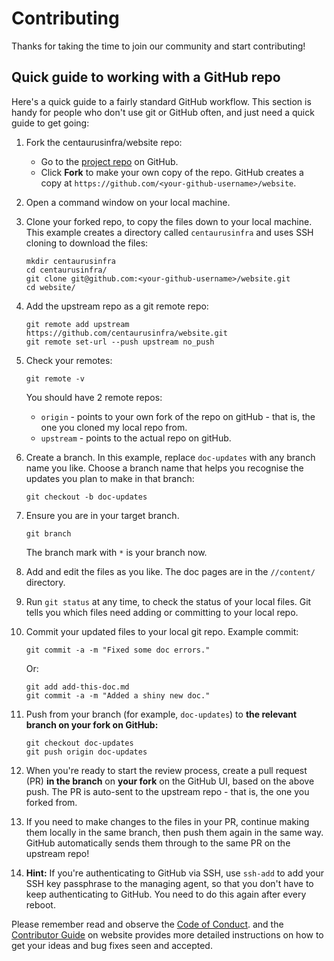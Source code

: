 # Contributing

Thanks for taking the time to join our community and start contributing!

## Quick guide to working with a GitHub repo

Here's a quick guide to a fairly standard GitHub workflow. This section is handy
for people who don't use git or GitHub often, and just need a quick guide to
get going:

1. Fork the centaurusinfra/website repo:

   - Go to the [project repo](https://github.com/centaurusinfra/website) on GitHub.
   - Click **Fork** to make your own copy of the repo. GitHub creates a copy
     at `https://github.com/<your-github-username>/website`.

2. Open a command window on your local machine.

3. Clone your forked repo, to copy the files down to your local machine.
   This example creates a directory called `centaurusinfra` and uses SSH cloning to
   download the files:

   ```
   mkdir centaurusinfra
   cd centaurusinfra/
   git clone git@github.com:<your-github-username>/website.git
   cd website/
   ```

4. Add the upstream repo as a git remote repo:

   ```
   git remote add upstream https://github.com/centaurusinfra/website.git
   git remote set-url --push upstream no_push
   ```

5. Check your remotes:

   ```
   git remote -v
   ```

   You should have 2 remote repos:

   - `origin` - points to your own fork of the repo on gitHub -
     that is, the one you cloned my local repo from.
   - `upstream` - points to the actual repo on gitHub.

6. Create a branch. In this example, replace `doc-updates` with any branch name
   you like. Choose a branch name that helps you recognise the updates you plan
   to make in that branch:

   ```
   git checkout -b doc-updates
   ```

7. Ensure you are in your target branch.

   ```
   git branch
   ```

   The branch mark with `*` is your branch now.

8. Add and edit the files as you like. The doc pages are in the
   `//content/` directory.

9. Run `git status` at any time, to check the status of your local files.
   Git tells you which files need adding or committing to your local repo.

10. Commit your updated files to your local git repo. Example commit:

    ```
    git commit -a -m "Fixed some doc errors."
    ```

    Or:

    ```
    git add add-this-doc.md
    git commit -a -m "Added a shiny new doc."
    ```

11. Push from your branch (for example, `doc-updates`) to **the relevant branch
    on your fork on GitHub:**

    ```
    git checkout doc-updates
    git push origin doc-updates
    ```

12. When you're ready to start the review process, create a pull request (PR)
    **in the branch** on **your fork** on the GitHub UI, based on the above push.
    The PR is auto-sent to the upstream repo - that is, the one you forked from.

13. If you need to make changes to the files in your PR, continue making them
    locally in the same branch, then push them again in the same way. GitHub
    automatically sends them through to the same PR on the upstream repo!

14. **Hint:** If you're authenticating to GitHub via SSH, use `ssh-add` to add
    your SSH key passphrase to the managing agent, so that you don't have to
    keep authenticating to GitHub. You need to do this again after every reboot.

Please remember read and observe the [Code of Conduct](https://github.com/cncf/foundation/blob/master/code-of-conduct.md). and
the [Contributor Guide](https://github.com/CentaurusInfra/website/blob/master/CONTRIBUTING.md) on website
provides more detailed instructions on how to get your ideas and bug fixes seen and accepted.

[centaurusinfra-website-repo]: https://github.com/CentaurusInfra/website
